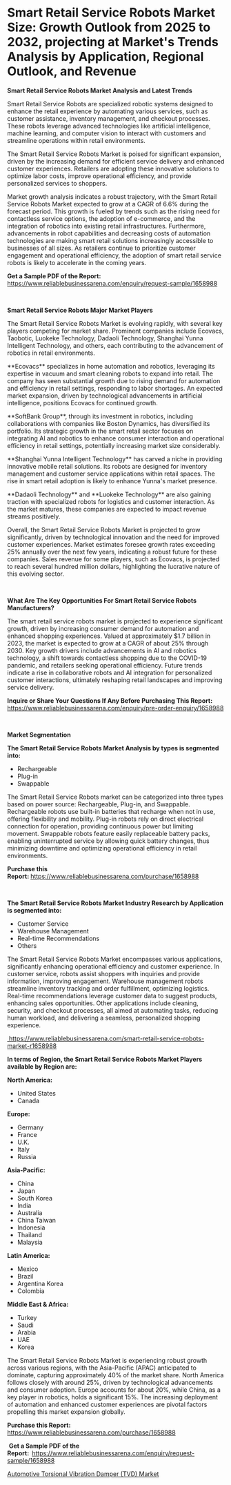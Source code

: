 <p><h1>Smart Retail Service Robots Market Size: Growth Outlook from 2025 to 2032, projecting at Market's Trends Analysis by Application, Regional Outlook, and Revenue</h1></p><p><strong>Smart Retail Service Robots Market Analysis and Latest Trends</strong></p>
<p><p>Smart Retail Service Robots are specialized robotic systems designed to enhance the retail experience by automating various services, such as customer assistance, inventory management, and checkout processes. These robots leverage advanced technologies like artificial intelligence, machine learning, and computer vision to interact with customers and streamline operations within retail environments.</p><p>The Smart Retail Service Robots Market is poised for significant expansion, driven by the increasing demand for efficient service delivery and enhanced customer experiences. Retailers are adopting these innovative solutions to optimize labor costs, improve operational efficiency, and provide personalized services to shoppers.</p><p>Market growth analysis indicates a robust trajectory, with the Smart Retail Service Robots Market expected to grow at a CAGR of 6.6% during the forecast period. This growth is fueled by trends such as the rising need for contactless service options, the adoption of e-commerce, and the integration of robotics into existing retail infrastructures. Furthermore, advancements in robot capabilities and decreasing costs of automation technologies are making smart retail solutions increasingly accessible to businesses of all sizes. As retailers continue to prioritize customer engagement and operational efficiency, the adoption of smart retail service robots is likely to accelerate in the coming years.</p></p>
<p><strong>Get a Sample PDF of the Report:&nbsp;</strong> <a href="https://www.reliablebusinessarena.com/enquiry/request-sample/1658988?utm_campaign=3578&utm_medium=2&utm_source=Github&utm_content=ia&utm_term=23032025&utm_id=smart-retail-service-robots">https://www.reliablebusinessarena.com/enquiry/request-sample/1658988</a></p>
<p>&nbsp;</p>
<p><strong>Smart Retail Service Robots Major Market Players</strong></p>
<p><p>The Smart Retail Service Robots Market is evolving rapidly, with several key players competing for market share. Prominent companies include Ecovacs, Taobotic, Luokeke Technology, Dadaoli Technology, Shanghai Yunna Intelligent Technology, and others, each contributing to the advancement of robotics in retail environments.</p><p>**Ecovacs** specializes in home automation and robotics, leveraging its expertise in vacuum and smart cleaning robots to expand into retail. The company has seen substantial growth due to rising demand for automation and efficiency in retail settings, responding to labor shortages. An expected market expansion, driven by technological advancements in artificial intelligence, positions Ecovacs for continued growth.</p><p>**SoftBank Group**, through its investment in robotics, including collaborations with companies like Boston Dynamics, has diversified its portfolio. Its strategic growth in the smart retail sector focuses on integrating AI and robotics to enhance consumer interaction and operational efficiency in retail settings, potentially increasing market size considerably.</p><p>**Shanghai Yunna Intelligent Technology** has carved a niche in providing innovative mobile retail solutions. Its robots are designed for inventory management and customer service applications within retail spaces. The rise in smart retail adoption is likely to enhance Yunna's market presence.</p><p>**Dadaoli Technology** and **Luokeke Technology** are also gaining traction with specialized robots for logistics and customer interaction. As the market matures, these companies are expected to impact revenue streams positively.</p><p>Overall, the Smart Retail Service Robots Market is projected to grow significantly, driven by technological innovation and the need for improved customer experiences. Market estimates foresee growth rates exceeding 25% annually over the next few years, indicating a robust future for these companies. Sales revenue for some players, such as Ecovacs, is projected to reach several hundred million dollars, highlighting the lucrative nature of this evolving sector.</p></p>
<p>&nbsp;</p>
<p><strong>What Are The Key Opportunities For Smart Retail Service Robots Manufacturers?</strong></p>
<p><p>The smart retail service robots market is projected to experience significant growth, driven by increasing consumer demand for automation and enhanced shopping experiences. Valued at approximately $1.7 billion in 2023, the market is expected to grow at a CAGR of about 25% through 2030. Key growth drivers include advancements in AI and robotics technology, a shift towards contactless shopping due to the COVID-19 pandemic, and retailers seeking operational efficiency. Future trends indicate a rise in collaborative robots and AI integration for personalized customer interactions, ultimately reshaping retail landscapes and improving service delivery.</p></p>
<p><strong>Inquire or Share Your Questions If Any Before Purchasing This Report:</strong> <a href="https://www.reliablebusinessarena.com/enquiry/pre-order-enquiry/1658988?utm_campaign=3578&utm_medium=2&utm_source=Github&utm_content=ia&utm_term=23032025&utm_id=smart-retail-service-robots">https://www.reliablebusinessarena.com/enquiry/pre-order-enquiry/1658988</a></p>
<p>&nbsp;</p>
<p><strong>Market Segmentation</strong></p>
<p><strong>The Smart Retail Service Robots Market Analysis by types is segmented into:</strong></p>
<p><ul><li>Rechargeable</li><li>Plug-in</li><li>Swappable</li></ul></p>
<p><p>The Smart Retail Service Robots market can be categorized into three types based on power source: Rechargeable, Plug-in, and Swappable. Rechargeable robots use built-in batteries that recharge when not in use, offering flexibility and mobility. Plug-in robots rely on direct electrical connection for operation, providing continuous power but limiting movement. Swappable robots feature easily replaceable battery packs, enabling uninterrupted service by allowing quick battery changes, thus minimizing downtime and optimizing operational efficiency in retail environments.</p></p>
<p><strong>Purchase this Report:&nbsp;</strong><a href="https://www.reliablebusinessarena.com/purchase/1658988?utm_campaign=3578&utm_medium=2&utm_source=Github&utm_content=ia&utm_term=23032025&utm_id=smart-retail-service-robots">https://www.reliablebusinessarena.com/purchase/1658988</a></p>
<p>&nbsp;</p>
<p><strong>The Smart Retail Service Robots Market Industry Research by Application is segmented into:</strong></p>
<p><ul><li>Customer Service</li><li>Warehouse Management</li><li>Real-time Recommendations</li><li>Others</li></ul></p>
<p><p>The Smart Retail Service Robots Market encompasses various applications, significantly enhancing operational efficiency and customer experience. In customer service, robots assist shoppers with inquiries and provide information, improving engagement. Warehouse management robots streamline inventory tracking and order fulfillment, optimizing logistics. Real-time recommendations leverage customer data to suggest products, enhancing sales opportunities. Other applications include cleaning, security, and checkout processes, all aimed at automating tasks, reducing human workload, and delivering a seamless, personalized shopping experience.</p></p>
<p><a href="https://www.reliablebusinessarena.com/smart-retail-service-robots-market-r1658988?utm_campaign=3578&utm_medium=2&utm_source=Github&utm_content=ia&utm_term=23032025&utm_id=smart-retail-service-robots">&nbsp;https://www.reliablebusinessarena.com/smart-retail-service-robots-market-r1658988</a></p>
<p><strong>In terms of Region, the Smart Retail Service Robots Market Players available by Region are:</strong></p>
<p>
    <p> <strong> North America: </strong>
        <ul>
            <li>United States</li>
            <li>Canada</li>
        </ul>
        </p> 
    <p> <strong> Europe: </strong>
        <ul>
            <li>Germany</li>
            <li>France</li>
            <li>U.K.</li>
            <li>Italy</li>
            <li>Russia</li>
        </ul>
        </p> 
    <p> <strong> Asia-Pacific: </strong>
        <ul>
            <li>China</li>
            <li>Japan</li>
            <li>South Korea</li>
            <li>India</li>
            <li>Australia</li>
            <li>China Taiwan</li>
            <li>Indonesia</li>
            <li>Thailand</li>
            <li>Malaysia</li>
        </ul>
        </p> 
    <p> <strong> Latin America: </strong>
        <ul>
            <li>Mexico</li>
            <li>Brazil</li>
            <li>Argentina Korea</li>
            <li>Colombia</li>
        </ul>
        </p> 
    <p> <strong> Middle East & Africa: </strong>
        <ul>
            <li>Turkey</li>
            <li>Saudi</li>
            <li>Arabia</li>
            <li>UAE</li>
            <li>Korea</li>
        </ul>
    </p>
    </p>
<p><p>The Smart Retail Service Robots Market is experiencing robust growth across various regions, with the Asia-Pacific (APAC) anticipated to dominate, capturing approximately 40% of the market share. North America follows closely with around 25%, driven by technological advancements and consumer adoption. Europe accounts for about 20%, while China, as a key player in robotics, holds a significant 15%. The increasing deployment of automation and enhanced customer experiences are pivotal factors propelling this market expansion globally.</p></p>
<p><strong>Purchase this Report: </strong><a href="https://www.reliablebusinessarena.com/purchase/1658988?utm_campaign=3578&utm_medium=2&utm_source=Github&utm_content=ia&utm_term=23032025&utm_id=smart-retail-service-robots">https://www.reliablebusinessarena.com/purchase/1658988</a></p>
<p>&nbsp;<strong>Get a Sample PDF of the Report:&nbsp;&nbsp;</strong><a href="https://www.reliablebusinessarena.com/enquiry/request-sample/1658988?utm_campaign=3578&utm_medium=2&utm_source=Github&utm_content=ia&utm_term=23032025&utm_id=smart-retail-service-robots">https://www.reliablebusinessarena.com/enquiry/request-sample/1658988</a></p>
<p><strong></strong></p>
<p><p><a href="https://github.com/dafertsuria/Market-Research-Report-List-1/blob/main/automotive-torsional-vibration-damper-tvd-market.md?utm_campaign=3578&utm_medium=2&utm_source=Github&utm_content=ia&utm_term=23032025&utm_id=smart-retail-service-robots">Automotive Torsional Vibration Damper (TVD) Market</a></p></p>